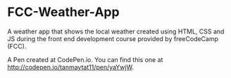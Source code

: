 # FCC-Weather-App
A weather app that shows the local weather created using HTML, CSS and JS during the front end development course provided by freeCodeCamp (FCC).

A Pen created at CodePen.io. You can find this one at http://codepen.io/tanmaytat11/pen/yaYwjW.
